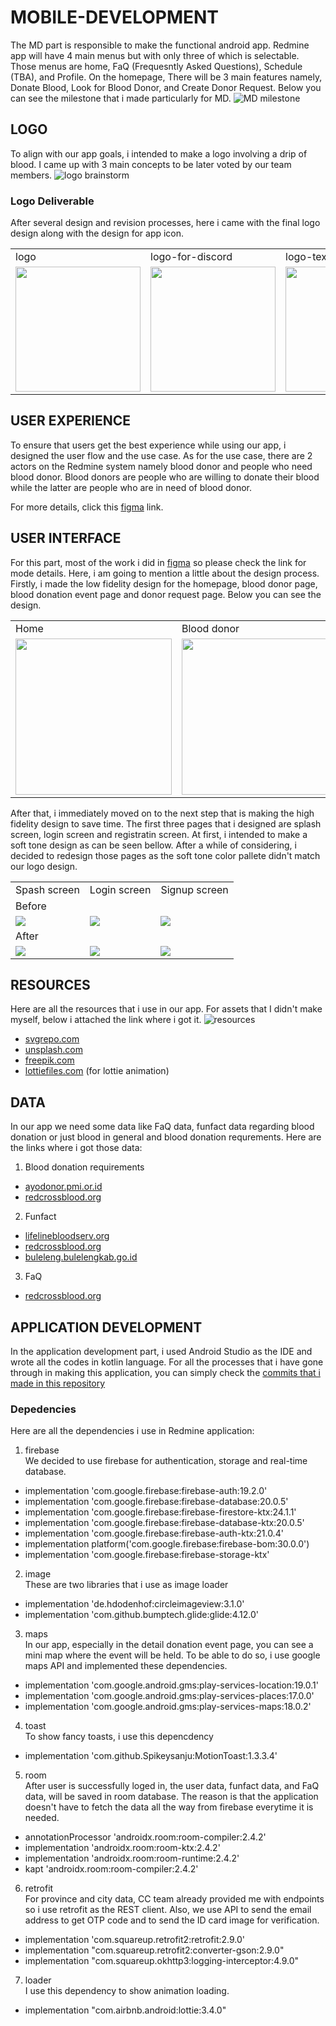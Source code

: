 # MOBILE-DEVELOPMENT

The MD part is responsible to make the functional android app. Redmine app will have 4 main menus but with only three of which is selectable.
Those menus are home, FaQ (Frequesntly Asked Questions), Schedule (TBA), and Profile. On the homepage, There will be 3 main features namely, 
Donate Blood, Look for Blood Donor, and Create Donor Request.
Below you can see the milestone that i made particularly for MD.
![MD milestone](https://github.com/Monica255/Bangkit-Capstone-Project-Redmine/blob/android-developer/UIUX/MD%20milestone.png)

## LOGO
[logo-brainstorm]:https://github.com/Monica255/Bangkit-Capstone-Project-Redmine/blob/android-developer/LOGO/Logo%20brainstorm.png
To align with our app goals, i intended to make a logo involving a drip of blood. I came up with 3 main concepts to be later voted by our team members. 
![logo brainstorm][logo-brainstorm]

### Logo Deliverable
[logo]:https://github.com/Monica255/Bangkit-Capstone-Project-Redmine/blob/android-developer/LOGO/logo.png
[logo-for-discord]:https://github.com/Monica255/Bangkit-Capstone-Project-Redmine/blob/android-developer/LOGO/logo-for-discord.png
[logo-text]:https://github.com/Monica255/Bangkit-Capstone-Project-Redmine/blob/android-developer/LOGO/logo-text.png
[logo-with-text]:https://github.com/Monica255/Bangkit-Capstone-Project-Redmine/blob/android-developer/LOGO/logo-with-text.png
[icon]:https://github.com/Monica255/Bangkit-Capstone-Project-Redmine/blob/android-developer/LOGO/app-icon.png
After several design and revision processes, here i came with the final logo design along with the design for app icon.

<table>
  <tr>
    <td>logo</td>
     <td>logo-for-discord</td>
     <td>logo-text</td>
    <td>logo-with-text</td>
     <td>icon</td>
  </tr>
  <tr>
    <td><img src="https://github.com/Monica255/Bangkit-Capstone-Project-Redmine/blob/android-developer/LOGO/logo.png" width=200></td>
    <td><img src="https://github.com/Monica255/Bangkit-Capstone-Project-Redmine/blob/android-developer/LOGO/logo-for-discord.png" width=200 ></td>
    <td><img src="https://github.com/Monica255/Bangkit-Capstone-Project-Redmine/blob/android-developer/LOGO/logo-text.png" width=200 ></td>
    <td><img src="https://github.com/Monica255/Bangkit-Capstone-Project-Redmine/blob/android-developer/LOGO/logo-with-text.png" width=200></td>
    <td><img src="https://github.com/Monica255/Bangkit-Capstone-Project-Redmine/blob/android-developer/LOGO/app-icon.png" width=200 ></td>
  </tr>
 </table>
 
 
## USER EXPERIENCE
[figma-link]:https://www.figma.com/file/6sh69Ed1cLSW0lbDceIK8P/Redmine?node-id=0%3A1
To ensure that users get the best experience while using our app, i designed the user flow and the use case. As for the use case, there are 2 actors on the Redmine system namely blood donor and people who need blood donor. Blood donors are people who are willing to donate their blood while the latter are people who are in need of blood donor.

For more details, click this [figma][figma-link] link.

## USER INTERFACE
For this part, most of the work i did in [figma][figma-link] so please check the link for mode details. Here, i am going to mention a little about the design process. Firstly, i made the low fidelity design for the homepage, blood donor page, blood donation event page and donor request page. Below you can see the design.


 <table>
  <tr>
     <td>Home</td>
     <td>Blood donor</td>
     <td>Blood donation event</td>
     <td>Donor request</td>
  </tr>
  <tr>
    <td><img src="https://github.com/Monica255/Bangkit-Capstone-Project-Redmine/blob/android-developer/UIUX/lofi/Home.png" width=250 ></td>
    <td><img src="https://github.com/Monica255/Bangkit-Capstone-Project-Redmine/blob/android-developer/UIUX/lofi/Donor%20darah.png" width=250></td>
    <td><img src="https://github.com/Monica255/Bangkit-Capstone-Project-Redmine/blob/android-developer/UIUX/lofi/Donor%20darah-1.png" width=250></td>
    <td><img src="https://github.com/Monica255/Bangkit-Capstone-Project-Redmine/blob/android-developer/UIUX/lofi/Donor%20darah-2.png" width=250></td>
  </tr>
 </table>
 
[splash]:https://github.com/Monica255/Bangkit-Capstone-Project-Redmine/blob/android-developer/UIUX/hifi/Splash.png
[login]:https://github.com/Monica255/Bangkit-Capstone-Project-Redmine/blob/android-developer/UIUX/hifi/Login.png
[signup]:https://github.com/Monica255/Bangkit-Capstone-Project-Redmine/blob/android-developer/UIUX/hifi/Signup.png
[splash2]:https://github.com/Monica255/Bangkit-Capstone-Project-Redmine/blob/android-developer/UIUX/hifi/new-splash.png
[login2]:https://github.com/Monica255/Bangkit-Capstone-Project-Redmine/blob/android-developer/UIUX/hifi/new-login.png
[signup2]:https://github.com/Monica255/Bangkit-Capstone-Project-Redmine/blob/android-developer/UIUX/hifi/new-regis.png
After that, i immediately moved on to the next step that is making the high fidelity design to save time. The first three pages that i designed are splash screen, login screen and registratin screen. At first, i intended to make a soft tone design as can be seen bellow. After a while of considering, i decided to redesign those pages as the soft tone color pallete didn't match our logo design.

 <table>
  <tr>
     <td>Spash screen</td>
     <td>Login screen</td>
     <td>Signup screen</td>
  </tr>
   <td colspan="3">Before</td>
  <tr>
    <td><img src="https://github.com/Monica255/Bangkit-Capstone-Project-Redmine/blob/android-developer/UIUX/hifi/Splash.png" ></td>
    <td><img src="https://github.com/Monica255/Bangkit-Capstone-Project-Redmine/blob/android-developer/UIUX/hifi/Login.png" ></td>
    <td><img src="https://github.com/Monica255/Bangkit-Capstone-Project-Redmine/blob/android-developer/UIUX/hifi/Signup.png" ></td>
  </tr>
  <td colspan="3">After</td>
  <tr>
    <td><img src="https://github.com/Monica255/Bangkit-Capstone-Project-Redmine/blob/android-developer/UIUX/hifi/new-splash.png"></td>
    <td><img src="https://github.com/Monica255/Bangkit-Capstone-Project-Redmine/blob/android-developer/UIUX/hifi/new-login.png"></td>
    <td><img src="https://github.com/Monica255/Bangkit-Capstone-Project-Redmine/blob/android-developer/UIUX/hifi/new-regis.png" ></td>
  </tr>
 </table>
 
 ## RESOURCES
 Here are all the resources that i use in our app. For assets that I didn't make myself, below i attached the link where i got it.
 ![resources](https://github.com/Monica255/Bangkit-Capstone-Project-Redmine/blob/android-developer/UIUX/resources.png)
- [svgrepo.com](https://www.svgrepo.com/)
- [unsplash.com](https://unsplash.com/)
- [freepik.com](https://www.freepik.com/home)
- [lottiefiles.com](https://lottiefiles.com/) (for lottie animation)
 
 ## DATA
In our app we need some data like FaQ data, funfact data regarding blood donation or just blood in general and blood donation requrements.
Here are the links where i got those data:

1. Blood donation requirements
- [ayodonor.pmi.or.id](http://ayodonor.pmi.or.id/about.php)
- [redcrossblood.org](https://www.redcrossblood.org/donate-blood/how-to-donate/eligibility-requirements.html)
2. Funfact
- [lifelinebloodserv.org](https://www.lifelinebloodserv.org/blood-facts)
- [redcrossblood.org](https://www.redcrossblood.org/donate-blood/how-to-donate/how-blood-donations-help/blood-needs-blood-supply.html)
- [buleleng.bulelengkab.go.id](https://buleleng.bulelengkab.go.id/informasi/detail/artikel/35-kenali-manfaat-rutin-donor-darah-bagi-kesehatan)
3. FaQ
- [redcrossblood.org](https://www.redcrossblood.org/faq.html)


## APPLICATION DEVELOPMENT
In the application development part, i used Android Studio as the IDE and wrote all the codes in kotlin language. For all the processes that i have gone through in making this application, you can simply check the [commits that i made in this repository](https://github.com/Monica255/Bangkit-Capstone-Project-Redmine/commits/android-developer?after=7410839e1bc502af17129b713784c0e00fe18fcb+34&branch=android-developer&qualified_name=refs%2Fheads%2Fandroid-developer)

### Depedencies
Here are all the dependencies i use in Redmine application:
1. firebase  
We decided to use firebase for authentication, storage and real-time database.

- implementation 'com.google.firebase:firebase-auth:19.2.0'
- implementation 'com.google.firebase:firebase-database:20.0.5'
- implementation 'com.google.firebase:firebase-firestore-ktx:24.1.1'
- implementation 'com.google.firebase:firebase-database-ktx:20.0.5'
- implementation 'com.google.firebase:firebase-auth-ktx:21.0.4'
- implementation platform('com.google.firebase:firebase-bom:30.0.0')
- implementation 'com.google.firebase:firebase-storage-ktx'
    
2. image  
These are two libraries that i use as image loader

- implementation 'de.hdodenhof:circleimageview:3.1.0'
- implementation 'com.github.bumptech.glide:glide:4.12.0'
    
3. maps  
In our app, especially in the detail donation event page, you can see a mini map where the event will be held. To be able to do so, i use google maps API and 
implemented these dependencies.

- implementation 'com.google.android.gms:play-services-location:19.0.1'
- implementation 'com.google.android.gms:play-services-places:17.0.0'
- implementation 'com.google.android.gms:play-services-maps:18.0.2'
    
4. toast  
To show fancy toasts, i use this depencdency

- implementation 'com.github.Spikeysanju:MotionToast:1.3.3.4'
    
5. room  
After user is successfully loged in, the user data, funfact data, and FaQ data, will be saved in room database. The reason is that the application doesn't have
to fetch the data all the way from firebase everytime it is needed.

- annotationProcessor 'androidx.room:room-compiler:2.4.2'
- implementation 'androidx.room:room-ktx:2.4.2'
- implementation 'androidx.room:room-runtime:2.4.2'
- kapt 'androidx.room:room-compiler:2.4.2'
    
6. retrofit  
For province and city data, CC team already provided me with endpoints so i use retrofit as the REST client. Also, we use API to send the email address to get OTP code and to send the ID card image for verification.

- implementation 'com.squareup.retrofit2:retrofit:2.9.0'
- implementation "com.squareup.retrofit2:converter-gson:2.9.0"
- implementation "com.squareup.okhttp3:logging-interceptor:4.9.0"

7. loader  
I use this dependency to show animation loading.

- implementation "com.airbnb.android:lottie:3.4.0"

